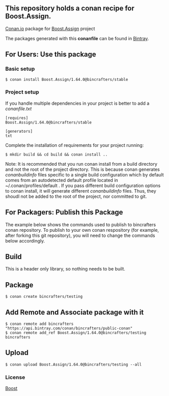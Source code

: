 ## This repository holds a conan recipe for Boost.Assign.

[Conan.io](https://conan.io) package for [Boost.Assign](https://github.com/Boostorg/Assign) project

The packages generated with this **conanfile** can be found in [Bintray](https://bintray.com/bincrafters/public-conan/Boost.Assign%3Abincrafters).

## For Users: Use this package

### Basic setup

    $ conan install Boost.Assign/1.64.0@bincrafters/stable

### Project setup

If you handle multiple dependencies in your project is better to add a *conanfile.txt*

    [requires]
    Boost.Assign/1.64.0@bincrafters/stable

    [generators]
    txt

Complete the installation of requirements for your project running:</small></span>

    $ mkdir build && cd build && conan install ..
	
Note: It is recommended that you run conan install from a build directory and not the root of the project directory.  This is because conan generates *conanbuildinfo* files specific to a single build configuration which by default comes from an autodetected default profile located in ~/.conan/profiles/default .  If you pass different build configuration options to conan install, it will generate different *conanbuildinfo* files.  Thus, they shoudl not be added to the root of the project, nor committed to git. 

## For Packagers: Publish this Package

The example below shows the commands used to publish to bincrafters conan repository. To publish to your own conan respository (for example, after forking this git repository), you will need to change the commands below accordingly. 

## Build  

This is a header only library, so nothing needs to be built.

## Package 

    $ conan create bincrafters/testing
	
## Add Remote and Associate package with it

	$ conan remote add bincrafters "https://api.bintray.com/conan/bincrafters/public-conan"
	$ conan remote add_ref Boost.Assign/1.64.0@bincrafters/testing bincrafters

## Upload

    $ conan upload Boost.Assign/1.64.0@bincrafters/testing --all

### License
[Boost](LICENSE)
